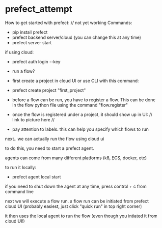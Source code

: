 # prefect_attempt

How to get started with prefect:
// not yet working
Commands:
- pip install prefect
- prefect backend server/cloud (you can change this at any time)
- prefect server start


if using cloud:
- prefect auth login --key <YOUR-KEY>


- run a flow?
- first create a project in cloud UI or use CLI with this command:
- prefect create project "first_project"

- before a flow can be run, you have to register a flow. This can be done in the flow python file using the command "flow.register"

- once the flow is registered under a project, it should show up in UI:
// link to picture here //

- pay attention to labels. this can help you specify which flows to run


next.. we can actually run the flow using cloud ui

to do this, you need to start a prefect agent.

agents can come from many different platforms (k8, ECS, docker, etc)


to run it locally:
- prefect agent local start

if you need to shut down the agent at any time, press control + c from command line

next we will execute a flow run. a flow run can be initiated from prefect cloud UI (probably easiest, just click "quick run" in top right corner)

it then uses the local agent to run the flow (even though you intiated it from cloud UI!)




